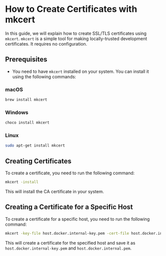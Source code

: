 # How to Create Certificates with mkcert

In this guide, we will explain how to create SSL/TLS certificates using `mkcert`. `mkcert` is a simple tool for making locally-trusted development certificates. It requires no configuration.

## Prerequisites

- You need to have `mkcert` installed on your system. You can install it using the following commands:

### macOS

```bash
brew install mkcert
```

### Windows

```bash
choco install mkcert
```

### Linux

```bash
sudo apt-get install mkcert
```

## Creating Certificates

To create a certificate, you need to run the following command:

```bash
mkcert -install
```

This will install the CA certificate in your system.

## Creating a Certificate for a Specific Host

To create a certificate for a specific host, you need to run the following command:

```bash
mkcert -key-file host.docker.internal-key.pem -cert-file host.docker.internal.pem "*.example.com"
```

This will create a certificate for the specified host and save it as `host.docker.internal-key.pem` and `host.docker.internal.pem`.
